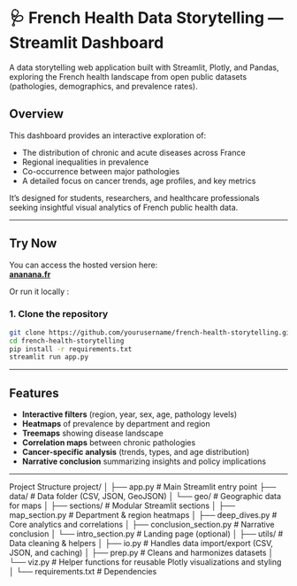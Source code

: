 # 🩺 French Health Data Storytelling — Streamlit Dashboard

A data storytelling web application built with Streamlit, Plotly, and Pandas, exploring the French health landscape from open public datasets (pathologies, demographics, and prevalence rates).  

## Overview

This dashboard provides an interactive exploration of:
- The distribution of chronic and acute diseases across France  
- Regional inequalities in prevalence  
- Co-occurrence between major pathologies  
- A detailed focus on cancer trends, age profiles, and key metrics  

It’s designed for students, researchers, and healthcare professionals seeking insightful visual analytics of French public health data.

---

## Try Now

You can access the hosted version here:  
**[ananana.fr](https://ananana.fr)**

Or run it locally :
### 1. Clone the repository
```bash
git clone https://github.com/yourusername/french-health-storytelling.git
cd french-health-storytelling
pip install -r requirements.txt
streamlit run app.py
```
---

## Features

- **Interactive filters** (region, year, sex, age, pathology levels)  
- **Heatmaps** of prevalence by department and region  
- **Treemaps** showing disease landscape  
- **Correlation maps** between chronic pathologies  
- **Cancer-specific analysis** (trends, types, and age distribution)  
- **Narrative conclusion** summarizing insights and policy implications  

---

Project Structure
project/
│
├── app.py                     # Main Streamlit entry point
├── data/                      # Data folder (CSV, JSON, GeoJSON)
│   └── geo/                   # Geographic data for maps
│
├── sections/                  # Modular Streamlit sections
│   ├── map_section.py         # Department & region heatmaps
│   ├── deep_dives.py          # Core analytics and correlations
│   ├── conclusion_section.py  # Narrative conclusion
│   └── intro_section.py       # Landing page (optional)
│
├── utils/                     # Data cleaning & helpers
│   ├── io.py                  # Handles data import/export (CSV, JSON, and caching)
│   ├── prep.py                # Cleans and harmonizes datasets
│   └── viz.py                 # Helper functions for reusable Plotly visualizations and styling
│
└── requirements.txt           # Dependencies
